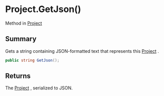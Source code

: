 # Project.GetJson()

Method in [Project](/docs/api/csharp/yarn.compiler.project.md)

## Summary


Gets a string containing JSON-formatted text that represents this
[Project](yarn.compiler.project.md) .


```csharp
public string GetJson();
```

## Returns

The  [Project](yarn.compiler.project.md) , serialized to JSON.

